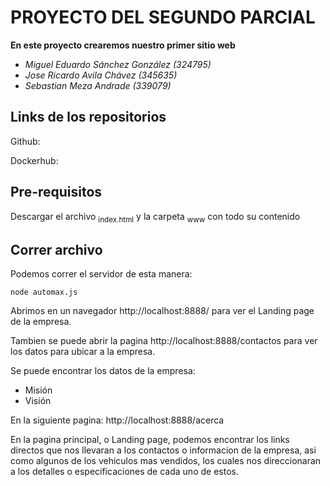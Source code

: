 # PROYECTO DEL SEGUNDO PARCIAL

**En este proyecto crearemos nuestro primer sitio web**

- *Miguel Eduardo Sánchez González (324795)*
- *Jose Ricardo Avila Chávez (345635)*
- *Sebastian Meza Andrade (339079)*

## Links de los repositorios
Github:

Dockerhub:

## Pre-requisitos

Descargar el archivo <sub>index.html</sub> y la carpeta <sub>www</sub> con todo su contenido

## Correr archivo

Podemos correr el servidor de esta manera:
```
node automax.js
```
Abrimos en un navegador http://localhost:8888/ para ver el Landing page de la empresa.

Tambien se puede abrir la pagina http://localhost:8888/contactos para ver los datos para ubicar a la empresa.

Se puede encontrar los datos de la empresa:

+ Misión
+ Visión

En la siguiente pagina: http://localhost:8888/acerca

En la pagina principal, o Landing page, podemos encontrar los links directos que nos llevaran a los contactos o informacion de la empresa, asi como algunos de los vehiculos mas vendidos, los cuales nos direccionaran a los detalles o especificaciones de cada uno de estos.
